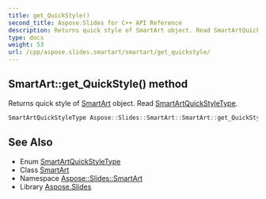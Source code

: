 ```yaml
---
title: get_QuickStyle()
second_title: Aspose.Slides for C++ API Reference
description: Returns quick style of SmartArt object. Read SmartArtQuickStyleType.
type: docs
weight: 53
url: /cpp/aspose.slides.smartart/smartart/get_quickstyle/
---
```

## SmartArt::get_QuickStyle() method


Returns quick style of [SmartArt](../) object. Read [SmartArtQuickStyleType](../../smartartquickstyletype/).

```cpp
SmartArtQuickStyleType Aspose::Slides::SmartArt::SmartArt::get_QuickStyle() override
```

## See Also

* Enum [SmartArtQuickStyleType](../smartartquickstyletype/)
* Class [SmartArt](./)
* Namespace [Aspose::Slides::SmartArt](../)
* Library [Aspose.Slides](../../)